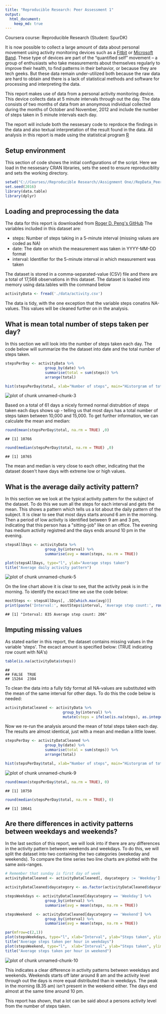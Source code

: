 ```yaml
---
title: "Reproducible Research: Peer Assessment 1"
output: 
  html_document:
    keep_md: true
---
```

Coursera course: Reproducible Research (Student: SpurDK)

It is now possible to collect a large amount of data about personal movement using activity monitoring devices such as a [Fitbit](www.fitbit.com) or [Microsoft Band](https://www.microsoft.com/microsoft-band/en-us). These type of devices are part of the “quantified self” movement – a group of enthusiasts who take measurements about themselves regularly to improve their health, to find patterns in their behavior, or because they are tech geeks. But these data remain under-utilized both because the raw data are hard to obtain and there is a lack of statistical methods and software for processing and interpreting the data.

This report makes use of data from a personal activity monitoring device. This device collects data at 5 minute intervals through out the day. The data consists of two months of data from an anonymous individual collected during the months of October and November, 2012 and include the number of steps taken in 5 minute intervals each day.

The report will include both the nessesary code to reprdoce the findings in the data and also textual interpretation of the result found in the data. All analysis in this report is made using the statistical program [R](https://www.r-project.org/)

## Setup environment
This section of code shows the initial configurations of the script. Here we load in the nessesary CRAN
libraries, sets the seed to ensure reproduciblity and sets the working directory.


```r
setwd("C://Courses//Reproducible Research//Assignment One//RepData_PeerAssessment1")
set.seed(2016)
library(data.table)
library(dplyr)
```


## Loading and preprocessing the data
The data for this report is downloaded from [Roger D. Peng's GitHub](https://github.com/rdpeng/RepData_PeerAssessment1)
The variables included in this dataset are:

- steps: Number of steps taking in a 5-minute interval (missing values are coded as NA)
- date: The date on which the measurement was taken in YYYY-MM-DD format
- interval: Identifier for the 5-minute interval in which measurement was taken

The dataset is stored in a comma-separated-value (CSV) file and there are a total of 17,568 observations in this dataset. The dataset is loaded into memory using data.tables with the command below


```r
activityData <- fread('./data/activity.csv')
```

The data is tidy, with the one exception that the variable steps conatins NA-values. This values will be cleaned further on in the analysis.

## What is mean total number of steps taken per day?
In this section we will look into the number of steps taken each day. The code below will summarize the the dataset into date and the total number of steps taken. 


```r
stepsPerDay <- activityData %>%
                  group_by(date) %>%
                  summarise(total = sum(steps)) %>%
                  arrange(total)

hist(stepsPerDay$total, xlab="Number of steps", main="Historgram of total number os steps taken per day")
```

![plot of chunk unnamed-chunk-3](figure/unnamed-chunk-3-1.png) 

Based on a total of 61 days a nicely formed normal distrubtion of steps taken each days shows up - telling us that most days has a total number of steps taken between 10,000 and 15,000. To get further information, we can calculate the mean and median:


```r
round(mean(stepsPerDay$total, na.rm = TRUE) ,0)
```

```
## [1] 10766
```

```r
round(median(stepsPerDay$total, na.rm = TRUE) ,0)
```

```
## [1] 10765
```

The mean and median is very close to each other, indicating that the dataset dosen't have days with extreme low or high values. 

## What is the average daily activity pattern?
In this section we we look at the typical activity pattern for the subject of the dataset. To do this we sum all the steps for each interval and gets the mean. This shows a pattern which tells us a lot about the daily pattern of the subject. It is clear to see that most days starts around 6 am in the morning. Then a period of low activity is identified between 9 am and 3 pm, indicating that this person has a "sitting-job" like on an office. The evening has medium activity registred and the days ends around 10 pm in the evening.


```r
stepsAllDays <- activityData %>%
                  group_by(interval) %>%
                  summarise(avg = mean(steps, na.rm = TRUE))

plot(stepsAllDays, type="l", ylab="Average steps taken")
title("Average daily activity pattern")
```

![plot of chunk unnamed-chunk-5](figure/unnamed-chunk-5-1.png) 

On the line chart above it is clear to see, that the activity peak is in the morning. To identify the excact time we use the code below: 


```r
mostSteps <- stepsAllDays[, .SD[which.max(avg)]]
print(paste('Interval:', mostSteps$interval, 'Average step count:', round(mostSteps$avg, 0)))
```

```
## [1] "Interval: 835 Average step count: 206"
```

## Imputing missing values
As stated earlier in this report, the dataset contains missing values in the variable 'steps'. The excact amount is specified below: (TRUE indicating row count with NA's)


```r
table(is.na(activityData$steps))
```

```
## 
## FALSE  TRUE 
## 15264  2304
```

To clean the data into a fully tidy format all NA-values are substituted with the mean of the same interval for other days. To do this the code below is needed:


```r
activityDataCleaned <- activityData %>% 
                          group_by(interval) %>% 
                          mutate(steps = ifelse(is.na(steps), as.integer(mean(steps, na.rm=TRUE)), steps))
```

Now we re-run the analysis around the mean of total steps taken each day. The results are almost identical, just with a mean and median a little lower.  



```r
stepsPerDay <- activityDataCleaned %>%
                  group_by(date) %>%
                  summarise(total = sum(steps)) %>%
                  arrange(total)

hist(stepsPerDay$total, xlab="Number of steps", main="Historgram of total number os steps taken per day")
```

![plot of chunk unnamed-chunk-9](figure/unnamed-chunk-9-1.png) 

```r
round(mean(stepsPerDay$total, na.rm = TRUE), 0)
```

```
## [1] 10750
```

```r
round(median(stepsPerDay$total, na.rm = TRUE), 0)
```

```
## [1] 10641
```


## Are there differences in activity patterns between weekdays and weekends?
In the last section of this report, we will look into if there are any differences in the activity pattern between weekends and weekdays. To do this, we will split the dataset into two containing the two categories (weekeday and weekends). To compare the time series two line charts are plotted with the same axis-ranges.


```r
# Remember that sunday is first day of week
activityDataCleaned <- activityDataCleaned[, daycategory := 'Weekday'][wday(as.POSIXct(date)) %in% c(7,1), daycategory:= 'Weekend']

activityDataCleaned$daycategory <- as.factor(activityDataCleaned$daycategory)

stepsWeekdays <- activityDataCleaned[daycategory == 'Weekday'] %>%
                  group_by(interval) %>%
                  summarise(avg = mean(steps, na.rm = TRUE))

stepsWeekend  <- activityDataCleaned[daycategory == 'Weekend'] %>%
                  group_by(interval) %>%
                  summarise(avg = mean(steps, na.rm = TRUE))

par(mfrow=c(2,1))
plot(stepsWeekdays, type="l", xlab="Interval", ylab="Steps taken", ylim=c(0, 250))
title("Average steps taken per hour in weekdays")
plot(stepsWeekend, type="l",  xlab="Interval", ylab="Steps taken", ylim=c(0, 250))
title("Average steps taken per hour in weekend")
```

![plot of chunk unnamed-chunk-10](figure/unnamed-chunk-10-1.png) 

This indicates a clear difference in activity patterns between weekdays and weekends. Weekends starts off later around 8 am and the activity level through out the days is more equal distributed than in weekdays. The peak in the morning (8.35 am) isn't present in the weekend either. The days end almost at the same time around 10 pm.

This report has shown, that a lot can be said about a persons activity level from the number of steps taken.
